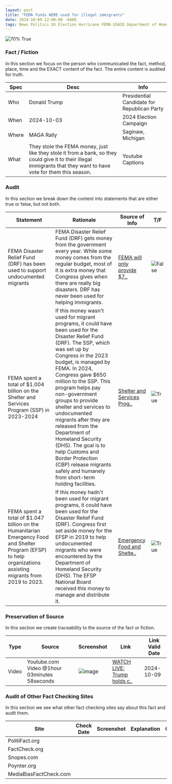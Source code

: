 ```yaml
---
layout: post
title: "FEMA funds WERE used for illegal immigrants"
date: 2024-10-09 12:00:00 -0400
tags: News Politics US Election Hurricane FEMA USAID Department of Homeland Security Foreign Aid Department of State Donald Trump
---
```


![70% True](/assets/images/70.jpg)

### Fact / Fiction

In this section we focus on the person who communicated the fact, method, place, time and the EXACT content of the fact. The entire content is audited for truth.

| Spec | Desc | Info | 
| ----------- | ----------- | ----------- |
| Who | Donald Trump | Presidential Candidate for Republican Party | 
| When | 2024-10-03 | 2024 Election Campaign | 
| Where | MAGA Rally | Saginaw, Michigan | 
| What | They stole the FEMA money, just like they stole it from a bank, so they could give it to their illegal immigrants that they want to have vote for them this season. | Youtube Captions | 

### Audit

In this section we break down the content into statements that are either true or false, but not both.

| Statement | Rationale | Source of Info | T/F | 
| ----------- | ----------- | ----------- | ----------- |
| FEMA Disaster Relief Fund (DRF) has been used to support undocumented migrants | FEMA Disaster Relief Fund (DRF) gets money from the government every year. While some money comes from the regular budget, most of it is extra money that Congress gives when there are really big disasters. DRF has never been used for helping immigrants. | [FEMA will only provide $7..](https://www.fema.gov/node/fema-will-only-provide-750-disaster-survivors-support-their-recovery) | ![False](/assets/images/false.png) | 
| FEMA spent a total of $1.004 billion on the Shelter and Services Program (SSP) in 2023-2024 | If this money wasn't used for migrant programs, it could have been used for the Disaster Relief Fund (DRF). The SSP, which was set up by Congress in the 2023 budget, is managed by FEMA. In 2024, Congress gave $650 million to the SSP. This program helps pay non-government groups to provide shelter and services to undocumented migrants after they are released from the Department of Homeland Security (DHS). The goal is to help Customs and Border Protection (CBP) release migrants safely and humanely from short-term holding facilities. | [Shelter and Services Prog..](https://www.fema.gov/grants/shelter-services-program) | ![True](/assets/images/true.png) | 
| FEMA spent a total of $1.047 billion on the Humanitarian Emergency Food and Shelter Program (EFSP) to help organizations assisting migrants from 2019 to 2023. | If this money hadn't been used for migrant programs, it could have been used for the Disaster Relief Fund (DRF). Congress first set aside money for the EFSP in 2019 to help undocumented migrants who were encountered by the Department of Homeland Security (DHS). The EFSP National Board received this money to manage and distribute it. | [Emergency Food and Shelte..](https://www.fema.gov/grants/emergency-food-and-shelter-program) | ![True](/assets/images/true.png) | 

### Preservation of Source

In this section we create traceability to the source of the fact or fiction.

| Type | Source | Screenshot | Link | Link Valid Date | 
| ----------- | ----------- | ----------- | ----------- | ----------- |
| Video | Youtube.com Video @1hour 03minutes 58seconds | ![image](/posts/images/2024-10-09-FEMA-funds-WERE-used-for-illegal-immigrants-image.png) | [WATCH LIVE: Trump holds c..](https://www.youtube.com/live/T8lbWiZE7Zk?si=cODbzBspAoFMHJEo) | 2024-10-09 | 

### Audit of Other Fact Checking Sites

In this section we see what other fact checking sites say about this fact and audit them.

| Site | Check Date | Screenshot | Explanation | Grade | 
| ----------- | ----------- | ----------- | ----------- | ----------- |
| PolitiFact.org |  |  |  |  | 
| FactCheck.org |  |  |  |  | 
| Snopes.com |  |  |  |  | 
| Poynter.org |  |  |  |  | 
| MediaBiasFactCheck.com |  |  |  |  | 

